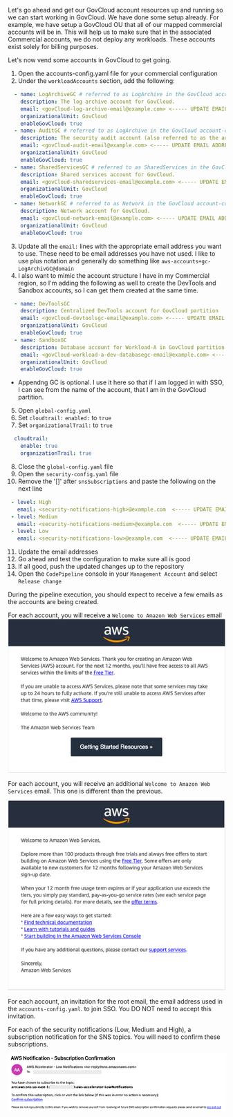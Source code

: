 Let's go ahead and get our GovCloud account resources up and running so we can start working in GovCloud.  We have done some
setup already.  For example, we have setup a GovCloud OU that all of our mapped commercial accounts will be in. This will
help us to make sure that in the associated Commercial accounts, we do not deploy any workloads.  These accounts exist
solely for billing purposes.
    
Let's now vend some accounts in GovCloud to get going.

1. Open the accounts-config.yaml file for your commercial configuration
2. Under the `workloadAccounts` section, add the following:

```yaml
  - name: LogArchiveGC # referred to as LogArchive in the GovCloud account-config.yaml
    description: The log archive account for GovCloud.
    email: <govCloud-log-archive-email@example.com> <----- UPDATE EMAIL ADDRESS
    organizationalUnit: GovCloud
    enableGovCloud: true
  - name: AuditGC # referred to as LogArchive in the GovCloud account-config.yaml
    description: The security audit account (also referred to as the audit account) for GovCloud.
    email: <govCloud-audit-email@example.com> <----- UPDATE EMAIL ADDRESS
    organizationalUnit: GovCloud
    enableGovCloud: true
  - name: SharedServicesGC # referred to as SharedServices in the GovCloud account-config.yaml
    description: Shared services account for GovCloud.
    email: <govCloud-sharedservices-email@example.com> <----- UPDATE EMAIL ADDRESS
    organizationalUnit: GovCloud
    enableGovCloud: true
  - name: NetworkGC # referred to as Network in the GovCloud account-config.yaml
    description: Network account for GovCloud.
    email: <govCloud-network-email@example.com> <----- UPDATE EMAIL ADDRESS
    organizationalUnit: GovCloud
    enableGovCloud: true
```

3. Update all the `email:` lines with the appropriate email address you want to use.  These need to be email addresses 
you have not used.  I like to use plus notation and generally do something like `aws-accounts+gc-LogArchivGC@domain`
4. I also want to mimic the account structure I have in my Commercial region, so I'm adding the following as well to create 
the DevTools and Sandbox accounts, so I can get them created at the same time.

```yaml
  - name: DevToolsGC
    description: Centralized DevTools account for GovCloud partition
    email: <govCloud-devtoolsgc-email@example.com> <----- UPDATE EMAIL ADDRESS
    organizationalUnit: GovCloud
    enableGovCloud: true
  - name: SandboxGC
    description: Database account for Workload-A in GovCloud partition
    email: <govCloud-workload-a-dev-databasegc-email@example.com> <----- UPDATE EMAIL ADDRESS
    organizationalUnit: GovCloud
    enableGovCloud: true
```
* Appendng GC is optional. I use it here so that if I am logged in with SSO, I can see from the name of the account, that I 
am in the GovCloud partition.
    
5. Open `global-config.yaml`
6. Set `cloudtrail:` `enabled:` to `true`
7. Set `organizationalTrail:` to `true`

```yaml
  cloudtrail:
    enable: true
    organizationTrail: true
```

8. Close the `global-config.yaml` file
9. Open the `security-config.yaml` file
10. Remove the '[]' after `snsSubscriptions` and paste the following on the next line
```yaml
 - level: High
   email: <security-notifications-high>@example.com  <----- UPDATE EMAIL ADDRESS
 - level: Medium
   email: <security-notifications-medium>@example.com  <----- UPDATE EMAIL ADDRESS
 - level: Low
   email: <security-notifications-low>@example.com  <----- UPDATE EMAIL ADDRESS
```
11. Update the email addresses 
12. Go ahead and test the configuration to make sure all is good
13. If all good, push the updated changes up to the repository
14. Open the `CodePipeline` console in your `Management Account` and select `Release change`

During the pipeline execution, you should expect to receive a few emails as the accounts are being created.

For each account, you will receive a `Welcome to Amazon Web Services` email    
![39-configure-lza.png](images/39-configure-lza.png)    
    
For each account, you will receive an additional `Welcome to Amazon Web Services` email.  This one is different than
the previous.

![40-configure-lza.png](images/40-configure-lza.png)    
    
For each account, an invitation for the root email, the email address used in the `accounts-config.yaml`. to join SSO.  You
DO NOT need to accept this invitation.  
    
For each of the security notifications (Low, Medium and High), a subscription notification for the SNS topics.   You will 
need to confirm these subscriptions.

![41-configure-lza.png](images/41-configure-lza.png)    